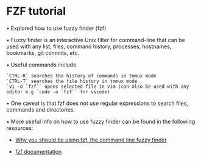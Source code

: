 # FZF tutorial


• Explored how to use fuzzy finder (fzf)

• Fuzzy finder is an interactive Unix filter for command-line that can be used with any list; files, command history, processes, hostnames, bookmarks, git commits, etc.

•  Useful commands include 

    `CTRL-R` searches the history of commands in tmmux mode
    `CTRL-T` searches the file history in tmmux mode
    `vi -o `fzf`` opens selected file in vim (can also be used with any editor e.g `code -o `fzf`` for vscode)

• One caveat is that fzf does not use regular expressions to search files, commands and directories.

• More useful info on how to use fuzzy finder can be found in the following resources:

- [Why you should be using fzf, the command line fuzzy finder](https://www.freecodecamp.org/news/fzf-a-command-line-fuzzy-finder-missing-demo-a7de312403ff/)

- [fzf documentation](https://github.com/junegunn/fzf)



    


